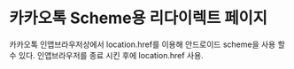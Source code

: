 # 카카오톡 Scheme용 리다이렉트 페이지

카카오톡 인앱브라우저상에서 location.href를 이용해 안드로이드 scheme을 사용 할 수 있다.
인앱브라우저를 종료 시킨 후에 location.href 사용.
